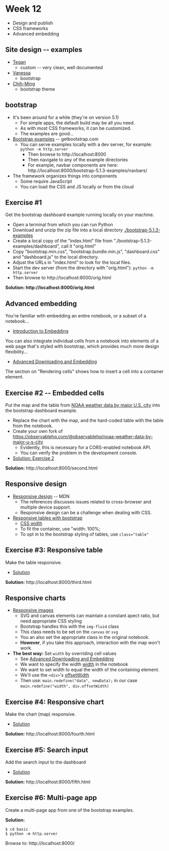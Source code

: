 
# Week 12

* Design and publish
* CSS frameworks
* Advanced embedding

## Site design -- examples

* [Tegan](https://tegan-ayers.github.io/)
  * custom -- very clean, well documented
* [Vanessa](https://vcchatman.github.io/dataviz-fall21-solo-portfolio/)
  * bootstrap
* [Chih-Ming](https://davyaco.github.io/CS7290CMS/)
  * bootstrap theme

## bootstrap

* It's been around for a while (they're on version 5.1)
  * For simple apps, the default build may be all you need.
  * As with most CSS frameworks, it can be customized.
  * The examples are good...
* [Bootstrap examples](https://getbootstrap.com/docs/5.1/examples/) -- getbootstrap.com
  * You can serve examples locally with a dev server, for example: `python -m http.server`
    * Then browse to http://localhost:8000
    * Then navigate to any of the example directories
    * For example, navbar components are here: http://localhost:8000/bootstrap-5.1.3-examples/navbars/
* The framework organizes things into components
  * Some require JavaScript
  * You can load the CSS and JS locally or from the cloud

## Exercise #1

Get the bootstrap dashboard example running locally on your machine.

* Open a terminal from which you can run Python
* Download and unzip the zip file into a local directory [./bootstrap-5.1.3-examples](./bootstrap-5.1.3-examples)
* Create a local copy of the "index.html" file from "./bootstrap-5.1.3-examples/dashboard", call it "orig.html"
* Copy "bootstrap.min.css", "bootstrap.bundle.min.js", "dashboard.css" and "dashboard.js" to the local directory.
* Adjust the URLs in "index.html" to look for the local files.
* Start the dev server (from the directory with "orig.html"): `python -m http.server`
* Then browse to http://localhost:8000/orig.html

**Solution: http://localhost:8000/orig.html**

## Advanced embedding

You're familiar with embedding an entire notebook, or a subset of a notebook...

* [Introduction to Embedding](https://observablehq.com/@observablehq/introduction-to-embedding)

You can also integrate individual cells from a notebook into elements of a web page that's styled with bootstrap,
which provides much more design flexibility...

* [Advanced Downloading and Embedding](https://observablehq.com/@observablehq/downloading-and-embedding-notebooks)

The section on "Rendering cells" shows how to insert a cell into a container element.

## Exercise #2 -- Embedded cells

Put the map and the table from
[NOAA weather data by major U.S. city](https://observablehq.com/@observablehq/noaa-weather-data-by-major-u-s-city)
into the bootstrap dashboard example. 

* Replace the chart with the map, and the hard-coded table with the table from the notebook.
* Create your own fork of https://observablehq.com/@observablehq/noaa-weather-data-by-major-u-s-city
  * Evidently, this is necessary for a CORS-enabled notebook API.
  * You can verify the problem in the development console.
* [Solution: Exercise 2](./dashboard.md/#exercise-2-embedded-cells)

**Solution:** http://localhost:8000/second.html

## Responsive design

* [Responsive design](https://developer.mozilla.org/en-US/docs/Learn/CSS/CSS_layout/Responsive_Design) -- MDN
  * The references discusses issues related to cross-browser and multiple device support.
  * Responsive design can be a challenge when dealing with CSS.
* [Responsive tables with bootstrap](https://getbootstrap.com/docs/5.1/content/tables/)
  * [CSS width](https://developer.mozilla.org/en-US/docs/Web/CSS/width)
  * To fit the container, use "width: 100%;
  * To opt in to the bootstrap styling of tables, use `class="table"`

## Exercise #3: Responsive table

Make the table responsive.

* [Solution](./dashboard.md/#exercise-3-responsive-table)

**Solution:** http://localhost:8000/third.html

## Responsive charts

* [Responsive images](https://developer.mozilla.org/en-US/docs/Learn/CSS/CSS_layout/Responsive_Design#responsive_images)
  * SVG and canvas elements can maintain a constant apect ratio, but need appropriate CSS styling
  * Bootstrap handles this with the `img-fluid` class
  * This class needs to be set on the `canvas` or `svg`
  * You an also set the appropriate class in the original notebook.
  * **However**, if you take this approach, interaction with the map won't work.
* **The best way:** Set `width` by overriding cell values
  * See [Advanced Downloading and Embedding](https://observablehq.com/@observablehq/downloading-and-embedding-notebooks)
  * We want to specify the width [width](https://github.com/observablehq/stdlib#width) in the notebook
  * We want to set width to equal the width of the containing element.
  * We'll use the `<div>`'s [offsetWidth](https://developer.mozilla.org/en-US/docs/Web/API/HTMLElement/offsetWidth)
  * Then use: `main.redefine("data", newData);` in our case `main.redefine("width", div.offsetWidth)`

## Exercise #4: Responsive chart

Make the chart (map) responsive.

* [Solution](./dashboard.md#exercise-4-responsive-chart)

**Solution:** http://localhost:8000/fourth.html

## Exercise #5: Search input

Add the search input to the dashboard

* [Solution](./dashboard.md#exercise-5-search-input)

**Solution:** http://localhost:8000/fifth.html

## Exercise #6: Multi-page app

Create a multi-page app from one of the bootstrap examples.

**Solution:** 
```
$ cd basic
$ python -m http.server
```
Browse to: http://localhost:8000/

